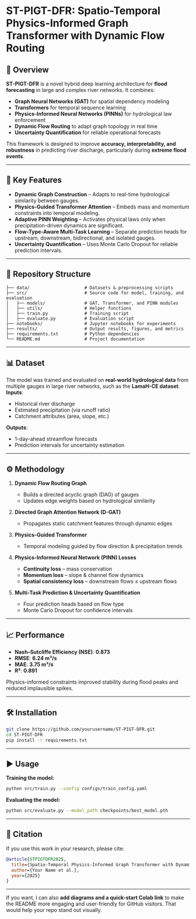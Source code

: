 

# ST-PIGT-DFR: Spatio-Temporal Physics-Informed Graph Transformer with Dynamic Flow Routing

## 📌 Overview

**ST-PIGT-DFR** is a novel hybrid deep learning architecture for **flood forecasting** in large and complex river networks.
It combines:

* **Graph Neural Networks (GAT)** for spatial dependency modeling
* **Transformers** for temporal sequence learning
* **Physics-Informed Neural Networks (PINNs)** for hydrological law enforcement
* **Dynamic Flow Routing** to adapt graph topology in real time
* **Uncertainty Quantification** for reliable operational forecasts

This framework is designed to improve **accuracy, interpretability, and robustness** in predicting river discharge, particularly during **extreme flood events**.

---

## 🚀 Key Features

* **Dynamic Graph Construction** – Adapts to real-time hydrological similarity between gauges.
* **Physics-Guided Transformer Attention** – Embeds mass and momentum constraints into temporal modeling.
* **Adaptive PINN Weighting** – Activates physical laws only when precipitation-driven dynamics are significant.
* **Flow-Type-Aware Multi-Task Learning** – Separate prediction heads for upstream, downstream, bidirectional, and isolated gauges.
* **Uncertainty Quantification** – Uses Monte Carlo Dropout for reliable prediction intervals.

---

## 📂 Repository Structure

```plaintext
├── data/                     # Datasets & preprocessing scripts
├── src/                      # Source code for model, training, and evaluation
│   ├── models/               # GAT, Transformer, and PINN modules
│   ├── utils/                # Helper functions
│   ├── train.py              # Training script
│   ├── evaluate.py           # Evaluation script
├── notebooks/                # Jupyter notebooks for experiments
├── results/                  # Output results, figures, and metrics
├── requirements.txt          # Python dependencies
└── README.md                 # Project documentation
```

---

## 📊 Dataset

The model was trained and evaluated on **real-world hydrological data** from multiple gauges in large river networks, such as the **LamaH-CE dataset**.
**Inputs**:

* Historical river discharge
* Estimated precipitation (via runoff ratio)
* Catchment attributes (area, slope, etc.)

**Outputs**:

* 1-day-ahead streamflow forecasts
* Prediction intervals for uncertainty estimation

---

## ⚙️ Methodology

1. **Dynamic Flow Routing Graph**

   * Builds a directed acyclic graph (DAG) of gauges
   * Updates edge weights based on hydrological similarity

2. **Directed Graph Attention Network (D-GAT)**

   * Propagates static catchment features through dynamic edges

3. **Physics-Guided Transformer**

   * Temporal modeling guided by flow direction & precipitation trends

4. **Physics-Informed Neural Network (PINN) Losses**

   * **Continuity loss** – mass conservation
   * **Momentum loss** – slope & channel flow dynamics
   * **Spatial consistency loss** – downstream flows ≤ upstream flows

5. **Multi-Task Prediction & Uncertainty Quantification**

   * Four prediction heads based on flow type
   * Monte Carlo Dropout for confidence intervals

---

## 📈 Performance

* **Nash–Sutcliffe Efficiency (NSE)**: **0.873**
* **RMSE**: **6.24 m³/s**
* **MAE**: **3.75 m³/s**
* **R²**: **0.891**

Physics-informed constraints improved stability during flood peaks and reduced implausible spikes.

---

## 🛠 Installation

```bash
git clone https://github.com/yourusername/ST-PIGT-DFR.git
cd ST-PIGT-DFR
pip install -r requirements.txt
```

---

## ▶️ Usage

**Training the model:**

```bash
python src/train.py --config configs/train_config.yaml
```

**Evaluating the model:**

```bash
python src/evaluate.py --model_path checkpoints/best_model.pth
```

---

## 📌 Citation

If you use this work in your research, please cite:

```bibtex
@article{STPIGTDFR2025,
  title={Spatio-Temporal Physics-Informed Graph Transformer with Dynamic Flow Routing for Flood Forecasting},
  author={Your Name et al.},
  year={2025}
}
```

---

If you want, I can also **add diagrams and a quick-start Colab link** to make the README more engaging and user-friendly for GitHub visitors. That would help your repo stand out visually.
